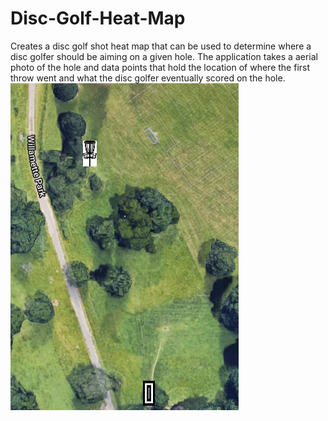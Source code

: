 # Disc-Golf-Heat-Map
Creates a disc golf shot heat map that can be used to determine where a disc golfer should be aiming on a given hole. The application takes a aerial photo of the hole and data points that hold the location of where the first throw went and what the disc golfer eventually scored on the hole.
![Screenshot](Hole3WillamettePark.jpg)
